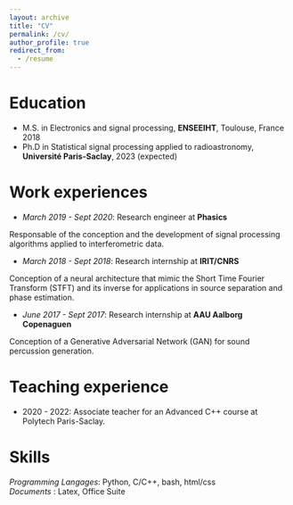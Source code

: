 ```yaml
---
layout: archive
title: "CV"
permalink: /cv/
author_profile: true
redirect_from:
  - /resume
---
```



Education
======

* M.S. in Electronics and signal processing, **ENSEEIHT**, Toulouse, France 2018
* Ph.D in Statistical signal processing applied to radioastronomy, **Université Paris-Saclay**, 2023 (expected)

Work experiences
======
* *March 2019 - Sept 2020*: Research engineer at **Phasics**

Responsable of the conception and the development of signal processing algorithms applied to interferometric data.
* *March 2018 - Sept 2018*: Research internship at **IRIT/CNRS**

Conception of a neural architecture that mimic the Short Time Fourier Transform (STFT) and its inverse for applications
in source separation and phase estimation.
* *June 2017 - Sept 2017*: Research internship at **AAU Aalborg Copenaguen**

Conception of a Generative Adversarial Network (GAN) for sound percussion generation.

Teaching experience
======
* 2020 - 2022: Associate teacher for an Advanced C++ course at Polytech Paris-Saclay.

 
Skills
======
*Programming Langages*: Python, C/C++, bash, html/css \
*Documents* : Latex, Office Suite

<!-- Publications
======
  <ul>{% for post in site.publications %}
    {% include archive-single-cv.html %}
  {% endfor %}</ul> -->
  
<!-- Talks
======
  <ul>{% for post in site.talks %}
    {% include archive-single-talk-cv.html %}
  {% endfor %}</ul> -->
  
<!-- Teaching
======
  <ul>{% for post in site.teaching %}
    {% include archive-single-cv.html %}
  {% endfor %}</ul>
   -->
<!-- Service and leadership
======
* Currently signed in to 43 different slack teams -->
